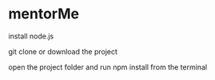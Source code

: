 # mentorMe

install node.js

git clone or download the project

open the project folder and run npm install from the terminal
